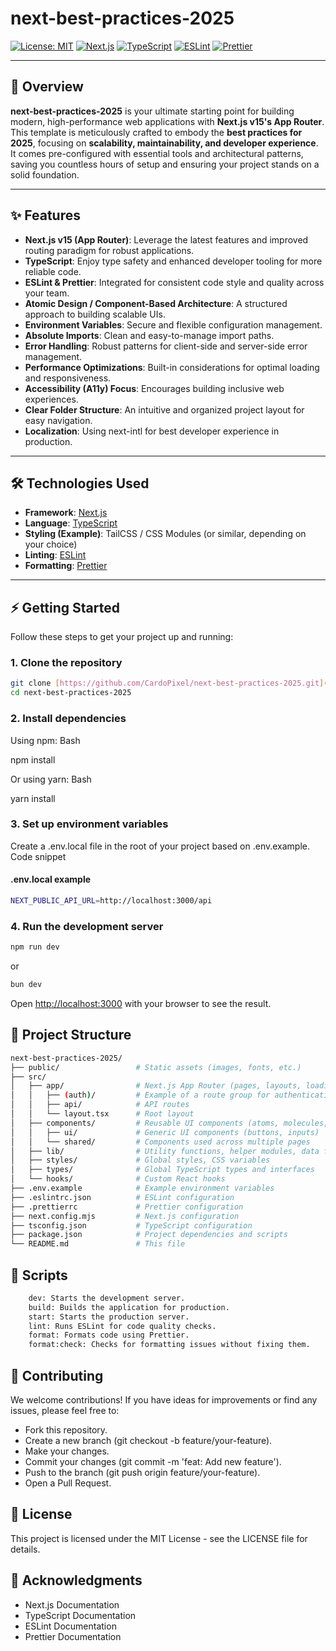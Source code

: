 # next-best-practices-2025

[![License: MIT](https://img.shields.io/badge/License-MIT-yellow.svg)](https://opensource.org/licenses/MIT)
[![Next.js](https://img.shields.io/badge/Next.js-v15-black)](https://nextjs.org/)
[![TypeScript](https://img.shields.io/badge/TypeScript-latest-blue)](https://www.typescriptlang.org/)
[![ESLint](https://img.shields.io/badge/ESLint-configured-blueviolet)](https://eslint.org/)
[![Prettier](https://img.shields.io/badge/Prettier-configured-orange)](https://prettier.io/)

---

## 🚀 Overview

**next-best-practices-2025** is your ultimate starting point for building modern, high-performance web applications with **Next.js v15's App Router**. This template is meticulously crafted to embody the **best practices for 2025**, focusing on **scalability, maintainability, and developer experience**. It comes pre-configured with essential tools and architectural patterns, saving you countless hours of setup and ensuring your project stands on a solid foundation.

---

## ✨ Features

- **Next.js v15 (App Router)**: Leverage the latest features and improved routing paradigm for robust applications.
- **TypeScript**: Enjoy type safety and enhanced developer tooling for more reliable code.
- **ESLint & Prettier**: Integrated for consistent code style and quality across your team.
- **Atomic Design / Component-Based Architecture**: A structured approach to building scalable UIs.
- **Environment Variables**: Secure and flexible configuration management.
- **Absolute Imports**: Clean and easy-to-manage import paths.
- **Error Handling**: Robust patterns for client-side and server-side error management.
- **Performance Optimizations**: Built-in considerations for optimal loading and responsiveness.
- **Accessibility (A11y) Focus**: Encourages building inclusive web experiences.
- **Clear Folder Structure**: An intuitive and organized project layout for easy navigation.
- **Localization**: Using next-intl for best developer experience in production.

---

## 🛠️ Technologies Used

- **Framework**: [Next.js](https://nextjs.org/)
- **Language**: [TypeScript](https://www.typescriptlang.org/)
- **Styling (Example)**: TailCSS / CSS Modules (or similar, depending on your choice)
- **Linting**: [ESLint](https://eslint.org/)
- **Formatting**: [Prettier](https://prettier.io/)

---

## ⚡ Getting Started

Follow these steps to get your project up and running:

### 1. Clone the repository

```bash
git clone [https://github.com/CardoPixel/next-best-practices-2025.git](https://github.com/CardoPixel/next-best-practices-2025.git)
cd next-best-practices-2025
```

### 2. Install dependencies

Using npm:
Bash

npm install

Or using yarn:
Bash

yarn install

### 3. Set up environment variables

Create a .env.local file in the root of your project based on .env.example.
Code snippet

#### .env.local example

```bash
NEXT_PUBLIC_API_URL=http://localhost:3000/api
```

### 4. Run the development server

```bash
npm run dev
```

or

```bash
bun dev
```

Open <http://localhost:3000> with your browser to see the result.

## 📁 Project Structure

```bash
next-best-practices-2025/
├── public/                 # Static assets (images, fonts, etc.)
├── src/
│   ├── app/                # Next.js App Router (pages, layouts, loading, error, etc.)
│   │   ├── (auth)/         # Example of a route group for authentication
│   │   ├── api/            # API routes
│   │   └── layout.tsx      # Root layout
│   ├── components/         # Reusable UI components (atoms, molecules, organisms, templates)
│   │   ├── ui/             # Generic UI components (buttons, inputs)
│   │   └── shared/         # Components used across multiple pages
│   ├── lib/                # Utility functions, helper modules, data fetching
│   ├── styles/             # Global styles, CSS variables
│   ├── types/              # Global TypeScript types and interfaces
│   └── hooks/              # Custom React hooks
├── .env.example            # Example environment variables
├── .eslintrc.json          # ESLint configuration
├── .prettierrc             # Prettier configuration
├── next.config.mjs         # Next.js configuration
├── tsconfig.json           # TypeScript configuration
├── package.json            # Project dependencies and scripts
└── README.md               # This file
```

## 📜 Scripts

```bash
    dev: Starts the development server.
    build: Builds the application for production.
    start: Starts the production server.
    lint: Runs ESLint for code quality checks.
    format: Formats code using Prettier.
    format:check: Checks for formatting issues without fixing them.
```

## 🤝 Contributing

We welcome contributions! If you have ideas for improvements or find any issues, please feel free to:

- Fork this repository.
- Create a new branch (git checkout -b feature/your-feature).
- Make your changes.
- Commit your changes (git commit -m 'feat: Add new feature').
- Push to the branch (git push origin feature/your-feature).
- Open a Pull Request.

## 📄 License

This project is licensed under the MIT License - see the LICENSE file for details.

## 🙏 Acknowledgments

- Next.js Documentation
- TypeScript Documentation
- ESLint Documentation
- Prettier Documentation
